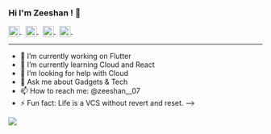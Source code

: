### Hi I'm Zeeshan ! 👋


<a href="https://www.linkedin.com/in/zeeshanbhati99/">
  <img align="center" alt="Linkedin" width="22px" src="https://cdn.jsdelivr.net/npm/simple-icons@v3/icons/linkedin.svg" />
</a>
&nbsp
<a href="https://github.com/zeeshanbhati">
  <img align="center" alt="Github" width="22px" src="https://cdn.jsdelivr.net/npm/simple-icons@v3/icons/github.svg" />
</a>
 &nbsp 
<a href="https://www.hackerrank.com/18ce008">
  <img align="center" alt="Hackerrank" width="22px" src="https://cdn.jsdelivr.net/npm/simple-icons@v3/icons/hackerrank.svg" />
</a>
&nbsp
<a href="https://twitter.com/zeeshan__07">
  <img align="center" alt="Twitter" width="22px" src="https://cdn.jsdelivr.net/npm/simple-icons@v3/icons/twitter.svg" />
</a>
&nbsp
<br\>

---

- 🔭 I’m currently working on Flutter
- 🌱 I’m currently learning Cloud and React
- 🤔 I’m looking for help with Cloud
- 💬 Ask me about Gadgets & Tech
- 📫 How to reach me: @zeeshan__07
- ⚡ Fun fact: Life is a VCS without revert and reset.
-->

![](https://github-readme-stats.vercel.app/api?username=zeeshanbhati&&show_icons=true&title_color=ffffff&icon_color=bb2acf&text_color=daf7dc&bg_color=151515)
